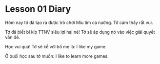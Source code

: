# Lesson 01 Diary

Hôm nay tớ đã tạo ra được trò chơi Miu tìm cá nướng. Tớ cảm thấy rất vui.

Tớ đã biết bí kíp TTNV siêu lợi hại nè! Tớ sẽ áp dụng nó vào việc giải quyết vấn đề.

Học vui quá! Tớ sẽ kể với bố mẹ là: I like my game.

Ở buổi học sau tớ muốn: I like to learn more games.
